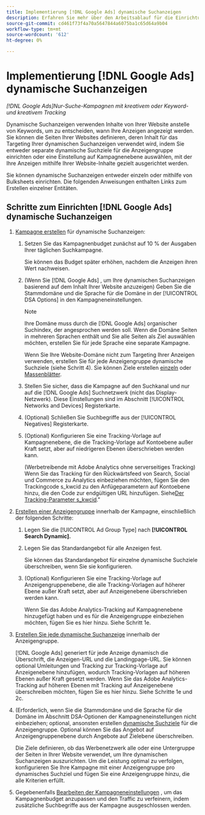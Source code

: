 ```yaml
---
title: Implementierung [!DNL Google Ads] dynamische Suchanzeigen
description: Erfahren Sie mehr über den Arbeitsablauf für die Einrichtung [!DNL Google Ads] dynamische Suchanzeigen.
source-git-commit: cd461f73f4a70a5647844a6075ba1c65d64a9b04
workflow-type: tm+mt
source-wordcount: '612'
ht-degree: 0%

---
```


# Implementierung [!DNL Google Ads] dynamische Suchanzeigen

*[!DNL Google Ads]Nur-Suche-Kampagnen mit kreativem oder Keyword- und kreativem Tracking*

Dynamische Suchanzeigen verwenden Inhalte von Ihrer Website anstelle von Keywords, um zu entscheiden, wann Ihre Anzeigen angezeigt werden. Sie können die Seiten Ihrer Websites definieren, deren Inhalt für das Targeting Ihrer dynamischen Suchanzeigen verwendet wird, indem Sie entweder separate dynamische Suchziele für die Anzeigengruppe einrichten oder eine Einstellung auf Kampagnenebene auswählen, mit der Ihre Anzeigen mithilfe Ihrer Website-Inhalte gezielt ausgerichtet werden.

Sie können dynamische Suchanzeigen entweder einzeln oder mithilfe von Bulksheets einrichten. Die folgenden Anweisungen enthalten Links zum Erstellen einzelner Entitäten.

## Schritte zum Einrichten [!DNL Google Ads] dynamische Suchanzeigen

1. [Kampagne erstellen](/help/search-social-commerce/campaign-management/campaigns/campaign-manage.md) für dynamische Suchanzeigen:

   1. Setzen Sie das Kampagnenbudget zunächst auf 10 % der Ausgaben Ihrer täglichen Suchkampagne.

      Sie können das Budget später erhöhen, nachdem die Anzeigen ihren Wert nachweisen.

   1. (Wenn Sie [!DNL Google Ads] , um Ihre dynamischen Suchanzeigen basierend auf dem Inhalt Ihrer Website anzuzeigen) Geben Sie die Stammdomäne und die Sprache für die Domäne in der [!UICONTROL DSA Options] in den Kampagneneinstellungen.

      >[!NOTE]
      >
      >Ihre Domäne muss durch die [!DNL Google Ads] organischer Suchindex, der angesprochen werden soll. Wenn die Domäne Seiten in mehreren Sprachen enthält und Sie alle Seiten als Ziel auswählen möchten, erstellen Sie für jede Sprache eine separate Kampagne.

      Wenn Sie Ihre Website-Domäne nicht zum Targeting Ihrer Anzeigen verwenden, erstellen Sie für jede Anzeigengruppe dynamische Suchziele (siehe Schritt 4). Sie können Ziele erstellen [einzeln](/help/search-social-commerce/campaign-management/campaigns/dynamic-search-target-manage.md) oder [Massenblätter](/help/search-social-commerce/campaign-management/bulksheets/bulksheet-about.md).

   1. Stellen Sie sicher, dass die Kampagne auf den Suchkanal und nur auf die [!DNL Google Ads] Suchnetzwerk (nicht das Display-Netzwerk). Diese Einstellungen sind im Abschnitt [!UICONTROL Networks and Devices] Registerkarte.

   1. (Optional) Schließen Sie Suchbegriffe aus der [!UICONTROL Negatives] Registerkarte.

   1. (Optional) Konfigurieren Sie eine Tracking-Vorlage auf Kampagnenebene, die die Tracking-Vorlage auf Kontoebene außer Kraft setzt, aber auf niedrigeren Ebenen überschrieben werden kann.

      (Werbetreibende mit Adobe Analytics ohne serverseitiges Tracking) Wenn Sie das Tracking für den Rückwärtsfeed von Search, Social und Commerce zu Analytics einbeziehen möchten, fügen Sie den Trackingcode s_kwcid zu den Anfügeparametern auf Kontoebene hinzu, die den Code zur endgültigen URL hinzufügen. Siehe[Der Tracking-Parameter s_kwcid](/help/search-social-commerce/tracking/skwcid-tracking-parameter.md).&quot;

1. [Erstellen einer Anzeigengruppe](/help/search-social-commerce/campaign-management/campaigns/ad-group-manage.md) innerhalb der Kampagne, einschließlich der folgenden Schritte:

   1. Legen Sie die [!UICONTROL Ad Group Type] nach **[!UICONTROL Search Dynamic].**

   1. Legen Sie das Standardangebot für alle Anzeigen fest.

      Sie können das Standardangebot für einzelne dynamische Suchziele überschreiben, wenn Sie sie konfigurieren.

   1. (Optional) Konfigurieren Sie eine Tracking-Vorlage auf Anzeigengruppenebene, die alle Tracking-Vorlagen auf höherer Ebene außer Kraft setzt, aber auf Anzeigenebene überschrieben werden kann.

      Wenn Sie das Adobe Analytics-Tracking auf Kampagnenebene hinzugefügt haben und es für die Anzeigengruppe einbeziehen möchten, fügen Sie es hier hinzu. Siehe Schritt 1e.

1. [Erstellen Sie jede dynamische Suchanzeige](/help/search-social-commerce/campaign-management/campaigns/ad-manage.md) innerhalb der Anzeigengruppe.

   [!DNL Google Ads] generiert für jede Anzeige dynamisch die Überschrift, die Anzeigen-URL und die Landingpage-URL. Sie können optional Umleitungen und Tracking zur Tracking-Vorlage auf Anzeigenebene hinzufügen, wodurch Tracking-Vorlagen auf höheren Ebenen außer Kraft gesetzt werden.
Wenn Sie das Adobe Analytics-Tracking auf höheren Ebenen mit Tracking auf Anzeigenebene überschreiben möchten, fügen Sie es hier hinzu. Siehe Schritte 1e und 2c.

1. (Erforderlich, wenn Sie die Stammdomäne und die Sprache für die Domäne im Abschnitt DSA-Optionen der Kampagneneinstellungen nicht einbeziehen; optional, ansonsten erstellen [dynamische Suchziele](/help/search-social-commerce/campaign-management/campaigns/dynamic-search-target-manage.md) für die Anzeigengruppe. Optional können Sie das Angebot auf Anzeigengruppenebene durch Angebote auf Zielebene überschreiben.

   Die Ziele definieren, ob das Werbenetzwerk alle oder eine Untergruppe der Seiten in Ihrer Website verwendet, um Ihre dynamischen Suchanzeigen auszurichten. Um die Leistung optimal zu verfolgen, konfigurieren Sie Ihre Kampagne mit einer Anzeigengruppe pro dynamisches Suchziel und fügen Sie eine Anzeigengruppe hinzu, die alle Kriterien erfüllt.

1. Gegebenenfalls [Bearbeiten der Kampagneneinstellungen](/help/search-social-commerce/campaign-management/campaigns/campaign-manage.md) , um das Kampagnenbudget anzupassen und den Traffic zu verfeinern, indem zusätzliche Suchbegriffe aus der Kampagne ausgeschlossen werden.
